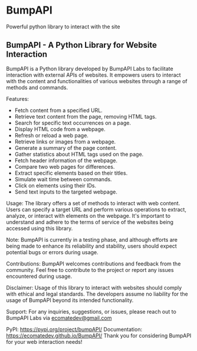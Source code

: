 # BumpAPI
Powerful python library to interact with the site

BumpAPI - A Python Library for Website Interaction
-------------------------------------------------

BumpAPI is a Python library developed by BumpAPI Labs to facilitate interaction with external APIs of websites. It empowers users to interact with the content and functionalities of various websites through a range of methods and commands.

Features:
- Fetch content from a specified URL.
- Retrieve text content from the page, removing HTML tags.
- Search for specific text occurrences on a page.
- Display HTML code from a webpage.
- Refresh or reload a web page.
- Retrieve links or images from a webpage.
- Generate a summary of the page content.
- Gather statistics about HTML tags used on the page.
- Fetch header information of the webpage.
- Compare two web pages for differences.
- Extract specific elements based on their titles.
- Simulate wait time between commands.
- Click on elements using their IDs.
- Send text inputs to the targeted webpage.

Usage:
The library offers a set of methods to interact with web content. Users can specify a target URL and perform various operations to extract, analyze, or interact with elements on the webpage. It's important to understand and adhere to the terms of service of the websites being accessed using this library.

Note:
BumpAPI is currently in a testing phase, and although efforts are being made to enhance its reliability and stability, users should expect potential bugs or errors during usage.

Contributions:
BumpAPI welcomes contributions and feedback from the community. Feel free to contribute to the project or report any issues encountered during usage.

Disclaimer:
Usage of this library to interact with websites should comply with ethical and legal standards. The developers assume no liability for the usage of BumpAPI beyond its intended functionality.

Support:
For any inquiries, suggestions, or issues, please reach out to BumpAPI Labs via ecomatedev@gmail.com

PyPI: https://pypi.org/project/bumpAPI/
Documentation: https://ecomatedev.github.io/BumpAPI/
Thank you for considering BumpAPI for your web interaction needs!
